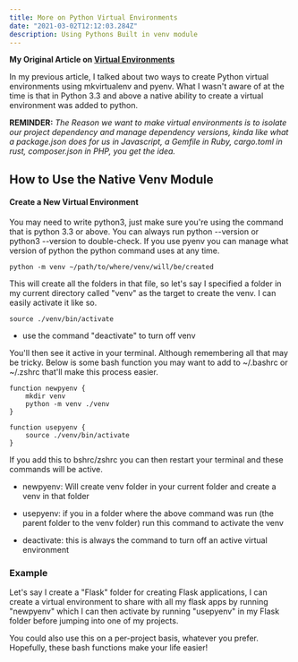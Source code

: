```yaml
---
title: More on Python Virtual Environments
date: "2021-03-02T12:12:03.284Z"
description: Using Pythons Built in venv module
---
```


**My Original Article on [Virtual Environments](https://tuts.alexmercedcoder.com/2021/1/pythonvirtualenv/)**

In my previous article, I talked about two ways to create Python virtual environments using mkvirtualenv and pyenv. What I wasn't aware of at the time is that in Python 3.3 and above a native ability to create a virtual environment was added to python.

**REMINDER:** *The Reason we want to make virtual environments is to isolate our project dependency and manage dependency versions, kinda like what a package.json does for us in Javascript, a Gemfile in Ruby, cargo.toml in rust, composer.json in PHP, you get the idea.*

## How to Use the Native Venv Module

#### Create a New Virtual Environment

You may need to write python3, just make sure you're using the command that is python 3.3 or above. You can always run python --version or python3 --version to double-check. If you use pyenv you can manage what version of python the python command uses at any time.

```
python -m venv ~/path/to/where/venv/will/be/created
```

This will create all the folders in that file, so let's say I specified a folder in my current directory called "venv" as the target to create the venv. I can easily activate it like so.

```
source ./venv/bin/activate
```
* use the command "deactivate" to turn off venv

You'll then see it active in your terminal. Although remembering all that may be tricky. Below is some bash function you may want to add to ~/.bashrc or ~/.zshrc that'll make this process easier.

```
function newpyenv {
    mkdir venv
    python -m venv ./venv
}

function usepyenv {
    source ./venv/bin/activate
}
```

If you add this to bshrc/zshrc you can then restart your terminal and these commands will be active.

- newpyenv: Will create venv folder in your current folder and create a venv in that folder

- usepyenv: if you in a folder where the above command was run (the parent folder to the venv folder) run this command to activate the venv

- deactivate: this is always the command to turn off an active virtual environment

### Example

Let's say I create a "Flask" folder for creating Flask applications, I can create a virtual environment to share with all my flask apps by running "newpyenv" which I can then activate by running "usepyenv" in my Flask folder before jumping into one of my projects.

You could also use this on a per-project basis, whatever you prefer. Hopefully, these bash functions make your life easier!